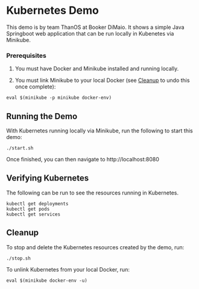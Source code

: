 # Kubernetes Demo

This demo is by team ThanOS at Booker DiMaio. It shows a simple Java Springboot
web application that can be run locally in Kubenetes via Minikube.

### Prerequisites ###

1. You must have Docker and Minikube installed and running locally.

2. You must link Minikube to your local Docker (see [Cleanup](#cleanup) to undo this once complete):
```
eval $(minikube -p minikube docker-env)
```

## Running the Demo ##

With Kubernetes running locally via Minikube, run the following to start this demo:
```
./start.sh
```

Once finished, you can then navigate to http://localhost:8080

## Verifying Kubernetes ##

The following can be run to see the resources running in Kubernetes.
```
kubectl get deployments
kubectl get pods
kubectl get services
```

## Cleanup

To stop and delete the Kubernetes resources created by the demo, run:
```
./stop.sh
```

To unlink Kubernetes from your local Docker, run:
```
eval $(minikube docker-env -u)
```
